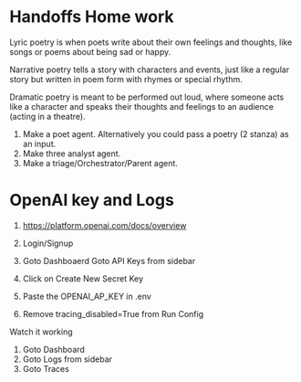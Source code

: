 # Handoffs Home work
Lyric poetry is when poets write about their own feelings and thoughts, like songs or poems about being sad or happy.

Narrative poetry tells a story with characters and events, just like a regular story but written in poem form with rhymes or special rhythm.

Dramatic poetry is meant to be performed out loud, where someone acts like a character and speaks their thoughts and feelings to an audience (acting in a theatre).


1. Make a poet agent. Alternatively you could pass a poetry (2 stanza) as an input.
2. Make three analyst agent. 
3. Make a triage/Orchestrator/Parent agent.



# OpenAI key and Logs

1.	https://platform.openai.com/docs/overview
2. Login/Signup
3. Goto Dashboaerd Goto API Keys from sidebar
4. Click on Create New Secret Key

5. Paste the OPENAI_AP_KEY in .env
6. Remove tracing_disabled=True from Run Config



Watch it working
1. Goto Dashboard
2. Goto Logs from sidebar
3. Goto Traces
